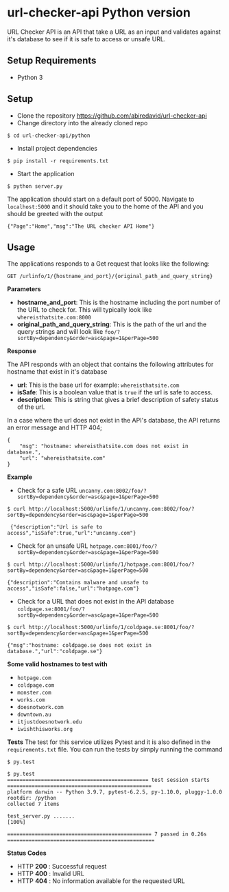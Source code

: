 # url-checker-api Python version

URL Checker API is an API that take a URL as an input and validates against it's database to see if it is safe to access or unsafe URL.

## Setup Requirements
- Python 3
## Setup

- Clone the repository https://github.com/abiredavid/url-checker-api
- Change directory into the already cloned repo
```
$ cd url-checker-api/python
```
- Install project dependencies
```
$ pip install -r requirements.txt
```
- Start the application
```
$ python server.py
```
The application should start on a default port of 5000. Navigate to `localhost:5000` and it should take you to the home of the API and you should be greeted with the output 
```
{"Page":"Home","msg":"The URL checker API Home"}
```
## Usage
The applications responds to a Get request that looks like the following:
```
GET /urlinfo/1/{hostname_and_port}/{original_path_and_query_string}
```
**Parameters**
- **hostname_and_port**: This is the hostname including the port number of the URL to check for. This will typically look like `whereisthatsite.com:8000`
- **original_path_and_query_string**: This is the path of the url and the query strings and will look like `foo/?sortBy=dependency&order=asc&page=1&perPage=500`

**Response**

The API responds with an object that contains the following attributes for hostname that exist in it's database
- **url**: This is the base url for example: `whereisthatsite.com`
- **isSafe**: This is a boolean value that is `true` if the url is safe to access.
- **description**: This is string that gives a brief description of safety status of the url.

In a case where the url does not exist in the API's database, the API returns an error message and HTTP 404;

```
{
    "msg": "hostname: whereisthatsite.com does not exist in database.",
    "url": "whereisthatsite.com"
}
```

**Example**
- Check for a safe URL `uncanny.com:8002/foo/?sortBy=dependency&order=asc&page=1&perPage=500` 
```
$ curl http://localhost:5000/urlinfo/1/uncanny.com:8002/foo/?sortBy=dependency&order=asc&page=1&perPage=500

 {"description":"Url is safe to access","isSafe":true,"url":"uncanny.com"}
```
- Check for an unsafe URL `hotpage.com:8001/foo/?sortBy=dependency&order=asc&page=1&perPage=500`
```
$ curl http://localhost:5000/urlinfo/1/hotpage.com:8001/foo/?sortBy=dependency&order=asc&page=1&perPage=500

{"description":"Contains malware and unsafe to access","isSafe":false,"url":"hotpage.com"}
```
- Check for a URL that does not exist in the API database `coldpage.se:8001/foo/?sortBy=dependency&order=asc&page=1&perPage=500`
```
$ curl http://localhost:5000/urlinfo/1/coldpage.se:8001/foo/?sortBy=dependency&order=asc&page=1&perPage=500

{"msg":"hostname: coldpage.se does not exist in database.","url":"coldpage.se"}
```
**Some valid hostnames to test with**
- `hotpage.com`
- `coldpage.com`
- `monster.com`
- `works.com`
- `doesnotwork.com`
- `downtown.au`
- `itjustdoesnotwork.edu`
- `iwishthisworks.org`


**Tests**
The test for this service utilizes Pytest and it is also defined in the `requirements.txt` file. 
You can run the tests by simply running the command
```
$ py.test

$ py.test
============================================== test session starts ===============================================
platform darwin -- Python 3.9.7, pytest-6.2.5, py-1.10.0, pluggy-1.0.0
rootdir: /python
collected 7 items

test_server.py .......                                                                                     [100%]

=============================================== 7 passed in 0.26s ================================================
```


**Status Codes**
- HTTP **200** : Successful request
- HTTP **400** : Invalid URL
- HTTP **404** : No information available for the requested URL